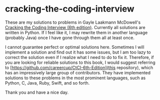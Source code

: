 # cracking-the-coding-interview

These are my solutions to problems in Gayle Laakmann McDowell's [Cracking the Coding Interview (6th edition)](https://www.amazon.com/Cracking-Coding-Interview-Programming-Questions/dp/0984782850). Currently all solutions are written in Python. If I feel like it, I may rewrite them in another language (probably Java) once I have gone through them all at least once.

I cannot guarantee perfect or optimal solutions here. Sometimes I will implement a solution and find out it has some issues, but I am too lazy to correct the solution even if I realize what I need to do to fix it. Therefore, if you are looking for reliable solutions to this book, I would suggest referring to [https://github.com/careercup/CtCI-6th-Edition](this repository), which has an impressively large group of contributors. They have implemented solutions to these problems in the most prominent languages, such as Python, C, Java, Ruby, Swift, and so forth.

Thank you and have a nice day.